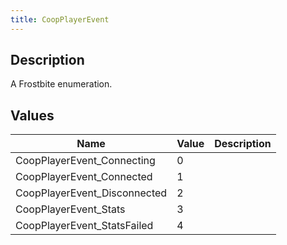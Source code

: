 ```yaml
---
title: CoopPlayerEvent
---
```

## Description

A Frostbite enumeration.

## Values

| Name                          | Value | Description |
| ----------------------------- | ----- | ----------- |
| CoopPlayerEvent\_Connecting   | 0     |             |
| CoopPlayerEvent\_Connected    | 1     |             |
| CoopPlayerEvent\_Disconnected | 2     |             |
| CoopPlayerEvent\_Stats        | 3     |             |
| CoopPlayerEvent\_StatsFailed  | 4     |             |
